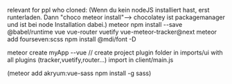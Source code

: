 relevant for ppl who cloned: 
(Wenn du kein nodeJS installiert hast, erst runterladen. Dann "choco meteor install"--> chocolatey ist packagemanager und ist bei node Installation dabei.)
meteor npm install --save @babel/runtime vue vue-router vuetify vue-meteor-tracker@next 
meteor add fourseven:scss
npm install @mdi/font -D

meteor create myApp --vue // create project
plugin folder in imports/ui with all plugins (tracker,vuetify,router...)
import in client/main.js

(meteor add akryum:vue-sass
npm install -g sass)




